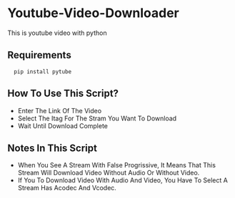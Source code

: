 # Youtube-Video-Downloader
This is youtube video with python

## Requirements
```
  pip install pytube
```

## How To Use This Script?
- Enter The Link Of The Video 
- Select The Itag For The Stram You Want To Download 
- Wait Until Download Complete 

## Notes In This Script
- When You See A Stream With False Progrissive, It Means That This Stream Will Download Video Without Audio Or Without Video. 
- If You To Download Video With Audio And Video, You Have To Select A Stream Has Acodec And Vcodec. 

